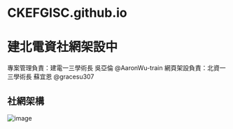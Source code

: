 # CKEFGISC.github.io
# 建北電資社網架設中
專案管理負責：建電一三學術長 吳亞倫 @AaronWu-train
網頁架設負責：北資一三學術長 蘇宜恩 @gracesu307

## 社網架構
![image](https://user-images.githubusercontent.com/99801904/184276848-615b85f1-b668-4cc6-962f-46b64634d913.png)
